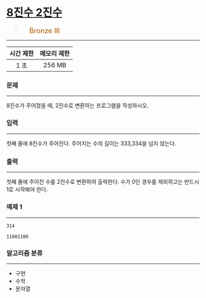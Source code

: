 # [8진수 2진수](https://www.acmicpc.net/problem/1212)

> <img src="https://d2gd6pc034wcta.cloudfront.net/tier/3.svg" width="16" heigth="21" style = "vertical-align: middle;"/>&nbsp;<span style="font-size: 18px; color: #ad5600;">Bronze III</span>

***

<div align="center">

|시간 제한|메모리 제한|
|:---:|:---:|
|1 초 |256 MB|

</div>

### 문제

***

8진수가 주어졌을 때, 2진수로 변환하는 프로그램을 작성하시오.

### 입력

***

<span style="line-height:1.6em">첫째 줄에 8진수가 주어진다. 주어지는 수의 길이는 333,334을 넘지 않는다.</span>

### 출력

***

첫째 줄에 주어진 수를 2진수로 변환하여 출력한다. 수가 0인 경우를 제외하고는 반드시 1로 시작해야 한다.

### 예제 1

***

```
314
```

```
11001100
```

### 알고리즘 분류

***

* 구현
* 수학
* 문자열

